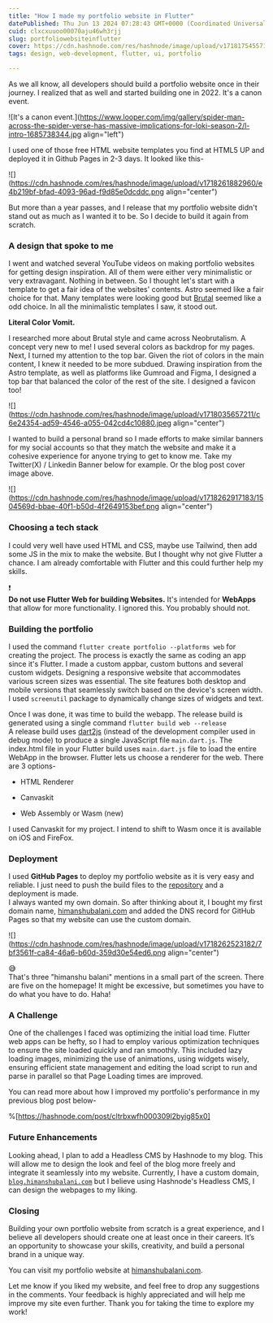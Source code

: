 ```yaml
---
title: "How I made my portfolio website in Flutter"
datePublished: Thu Jun 13 2024 07:28:43 GMT+0000 (Coordinated Universal Time)
cuid: clxcxuuoo00070aju46wh3rjj
slug: portfoliowebsiteinflutter
cover: https://cdn.hashnode.com/res/hashnode/image/upload/v1718175455719/b49e1cf4-aa74-4db9-874e-f871fc8128a2.png
tags: design, web-development, flutter, ui, portfolio

---
```


As we all know, all developers should build a portfolio website once in their journey. I realized that as well and started building one in 2022. It's a canon event.

![It's a canon event.](https://www.looper.com/img/gallery/spider-man-across-the-spider-verse-has-massive-implications-for-loki-season-2/l-intro-1685738344.jpg align="left")

I used one of those free HTML website templates you find at HTML5 UP and deployed it in Github Pages in 2-3 days. It looked like this-

![](https://cdn.hashnode.com/res/hashnode/image/upload/v1718261882960/e4b219bf-bfad-4093-96ad-f9d85e0dcddc.png align="center")

But more than a year passes, and I release that my portfolio website didn't stand out as much as I wanted it to be. So I decide to build it again from scratch.

### A design that spoke to me

I went and watched several YouTube videos on making portfolio websites for getting design inspiration. All of them were either very minimalistic or very extravagant. Nothing in between. So I thought let's start with a template to get a fair idea of the websites' contents. Astro seemed like a fair choice for that. Many templates were looking good but [Brutal](https://brutal.elian.codes/) seemed like a odd choice. In all the minimalistic templates I saw, it stood out.

**Literal Color Vomit.**

I researched more about Brutal style and came across Neobrutalism. A concept very new to me! I used several colors as backdrop for my pages. Next, I turned my attention to the top bar. Given the riot of colors in the main content, I knew it needed to be more subdued. Drawing inspiration from the Astro template, as well as platforms like Gumroad and Figma, I designed a top bar that balanced the color of the rest of the site. I designed a favicon too!

![](https://cdn.hashnode.com/res/hashnode/image/upload/v1718035657211/c6e24354-ad59-4546-a055-042cd4c10880.jpeg align="center")

I wanted to build a personal brand so I made efforts to make similar banners for my social accounts so that they match the website and make it a cohesive experience for anyone trying to get to know me. Take my Twitter(X) / Linkedin Banner below for example. Or the blog post cover image above.

![](https://cdn.hashnode.com/res/hashnode/image/upload/v1718262917183/1504569d-bbae-40f1-b50d-4f2649153bef.png align="center")

### Choosing a tech stack

I could very well have used HTML and CSS, maybe use Tailwind, then add some JS in the mix to make the website. But I thought why not give Flutter a chance. I am already comfortable with Flutter and this could further help my skills.

<div data-node-type="callout">
<div data-node-type="callout-emoji">❗</div>
<div data-node-type="callout-text"><strong>Do not use Flutter Web for building Websites.</strong> It's intended for <strong>WebApps</strong> that allow for more functionality. I ignored this. You probably should not.</div>
</div>

### Building the portfolio

I used the command `flutter create portfolio --platforms web` for creating the project. The process is exactly the same as coding an app since it's Flutter. I made a custom appbar, custom buttons and several custom widgets. Designing a responsive website that accommodates various screen sizes was essential. The site features both desktop and mobile versions that seamlessly switch based on the device's screen width. I used `screenutil` package to dynamically change sizes of widgets and text.

Once I was done, it was time to build the webapp. The release build is generated using a single command `flutter build web --release`  
A release build uses [dart2js](https://dart.dev/tools/dart2js) (instead of the development compiler used in debug mode) to produce a single JavaScript file `main.dart.js`. The index.html file in your Flutter build uses `main.dart.js` file to load the entire WebApp in the browser. Flutter lets us choose a renderer for the web. There are 3 options-

* HTML Renderer
    
* Canvaskit
    
* Web Assembly or Wasm (new)
    

I used Canvaskit for my project. I intend to shift to Wasm once it is available on iOS and FireFox.

### Deployment

I used **GitHub Pages** to deploy my portfolio website as it is very easy and reliable. I just need to push the build files to the [repository](https://github.com/himanshubalani/himanshubalani.github.io) and a deployment is made.  
I always wanted my own domain. So after thinking about it, I bought my first domain name, [himanshubalani.com](https://himanshubalani.com) and added the DNS record for GitHub Pages so that my website can use the custom domain.

![](https://cdn.hashnode.com/res/hashnode/image/upload/v1718262523182/7bf3561f-ca84-46a6-b60d-359d30e54ed6.png align="center")

<div data-node-type="callout">
<div data-node-type="callout-emoji">😅</div>
<div data-node-type="callout-text">That's three "himanshu balani" mentions in a small part of the screen. There are five on the homepage! It might be excessive, but sometimes you have to do what you have to do. Haha!</div>
</div>

### A Challenge

One of the challenges I faced was optimizing the initial load time. Flutter web apps can be hefty, so I had to employ various optimization techniques to ensure the site loaded quickly and ran smoothly. This included lazy loading images, minimizing the use of animations, using widgets wisely, ensuring efficient state management and editing the load script to run and parse in parallel so that Page Loading times are improved.

You can read more about how I improved my portfolio's performance in my previous blog post below-

%[https://hashnode.com/post/cltrbxwfh000309l2byig85x0] 

### Future Enhancements

Looking ahead, I plan to add a Headless CMS by Hashnode to my blog. This will allow me to design the look and feel of the blog more freely and integrate it seamlessly into my website. Currently, I have a custom domain, [`blog.himanshubalani.com`](http://blog.himanshubalani.com) but I believe using Hashnode's Headless CMS, I can design the webpages to my liking.

### Closing

Building your own portfolio website from scratch is a great experience, and I believe all developers should create one at least once in their careers. It’s an opportunity to showcase your skills, creativity, and build a personal brand in a unique way.

You can visit my portfolio website at [himanshubalani.com](http://himanshubalani.com).

Let me know if you liked my website, and feel free to drop any suggestions in the comments. Your feedback is highly appreciated and will help me improve my site even further. Thank you for taking the time to explore my work!